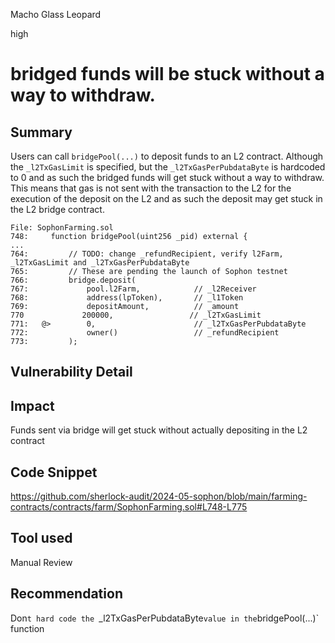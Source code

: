 Macho Glass Leopard

high

# bridged funds will be stuck without a way to withdraw.

## Summary
Users can call `bridgePool(...)` to deposit funds to an L2 contract. Although the `_l2TxGasLimit` is specified, but the `_l2TxGasPerPubdataByte` is hardcoded to 0 and as such the bridged funds will get stuck without a way to withdraw. This means that gas is not sent with the transaction to the L2 for the execution of the deposit on the L2 and as such the deposit may get stuck in the L2 bridge contract.


```solidity
File: SophonFarming.sol
748:     function bridgePool(uint256 _pid) external {
...
764:         // TODO: change _refundRecipient, verify l2Farm, _l2TxGasLimit and _l2TxGasPerPubdataByte
765:         // These are pending the launch of Sophon testnet
766:         bridge.deposit(
767:             pool.l2Farm,            // _l2Receiver
768:             address(lpToken),       // _l1Token
769:             depositAmount,          // _amount
770             200000,                 // _l2TxGasLimit
771:   @>        0,                      // _l2TxGasPerPubdataByte
772:             owner()                 // _refundRecipient
773:         );

```

## Vulnerability Detail

## Impact
Funds sent via bridge will get stuck without actually depositing in the L2 contract

## Code Snippet
https://github.com/sherlock-audit/2024-05-sophon/blob/main/farming-contracts/contracts/farm/SophonFarming.sol#L748-L775

## Tool used

Manual Review

## Recommendation
Don`t hard code the `_l2TxGasPerPubdataByte` value in the `bridgePool(...)` function